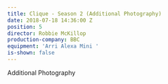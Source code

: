 ```yaml
---
title: Clique - Season 2 (Additional Photography)
date: 2018-07-18 14:36:00 Z
position: 5
director: Robbie McKillop
production-company: BBC
equipment: 'Arri Alexa Mini '
is-shown: false
---
```


Additional Photography
